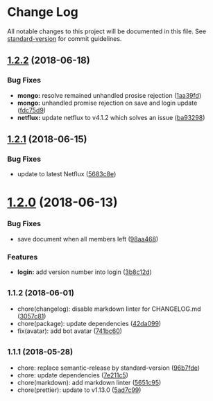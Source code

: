 # Change Log

All notable changes to this project will be documented in this file. See [standard-version](https://github.com/conventional-changelog/standard-version) for commit guidelines.

<a name="1.2.2"></a>
## [1.2.2](https://github.com/coast-team/mute-bot-storage/compare/v1.2.1...v1.2.2) (2018-06-18)


### Bug Fixes

* **mongo:** resolve remained unhandled prosise rejection ([1aa39fd](https://github.com/coast-team/mute-bot-storage/commit/1aa39fd))
* **mongo:** unhandled promise rejection on save and login update ([fdc75d9](https://github.com/coast-team/mute-bot-storage/commit/fdc75d9))
* **netflux:** update netflux to v4.1.2 which solves an issue ([ba93298](https://github.com/coast-team/mute-bot-storage/commit/ba93298))



<a name="1.2.1"></a>
## [1.2.1](https://github.com/coast-team/mute-bot-storage/compare/v1.2.0...v1.2.1) (2018-06-15)


### Bug Fixes

* update to latest Netflux ([5683c8e](https://github.com/coast-team/mute-bot-storage/commit/5683c8e))



<a name="1.2.0"></a>
# [1.2.0](https://github.com/coast-team/mute-bot-storage/compare/v1.1.2...v1.2.0) (2018-06-13)


### Bug Fixes

* save document when all members left ([98aa468](https://github.com/coast-team/mute-bot-storage/commit/98aa468))


### Features

* **login:** add version number into login ([3b8c12d](https://github.com/coast-team/mute-bot-storage/commit/3b8c12d))



<a name="1.1.2"></a>
## <small>1.1.2 (2018-06-01)</small>

* chore(changelog): disable markdown linter for CHANGELOG.md ([3057c81](https://github.com/coast-team/mute-bot-storage/commit/3057c81))
* chore(package): update dependencies ([42da099](https://github.com/coast-team/mute-bot-storage/commit/42da099))
* fix(avatar): add bot avatar ([741bc60](https://github.com/coast-team/mute-bot-storage/commit/741bc60))



<a name="1.1.1"></a>

## <small>1.1.1 (2018-05-28)</small>

- chore: replace semantic-release by standard-version ([96b7fde](https://github.com/coast-team/mute-bot-storage/commit/96b7fde))
- chore: update dependencies ([7e211c5](https://github.com/coast-team/mute-bot-storage/commit/7e211c5))
- chore(markdown): add markdown linter ([5651c95](https://github.com/coast-team/mute-bot-storage/commit/5651c95))
- chore(prettier): update to v1.13.0 ([5ad7c99](https://github.com/coast-team/mute-bot-storage/commit/5ad7c99))
